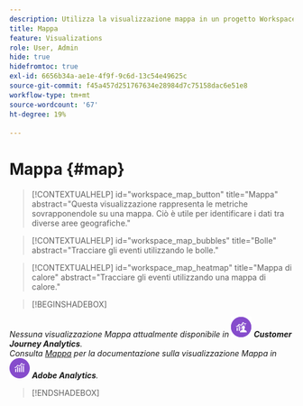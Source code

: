 ```yaml
---
description: Utilizza la visualizzazione mappa in un progetto Workspace.
title: Mappa
feature: Visualizations
role: User, Admin
hide: true
hidefromtoc: true
exl-id: 6656b34a-ae1e-4f9f-9c6d-13c54e49625c
source-git-commit: f45a457d251767634e28984d7c75158dac6e51e8
workflow-type: tm+mt
source-wordcount: '67'
ht-degree: 19%

---
```


# Mappa {#map}

<!-- markdownlint-disable MD034 -->

>[!CONTEXTUALHELP]
>id="workspace_map_button"
>title="Mappa"
>abstract="Questa visualizzazione rappresenta le metriche sovrapponendole su una mappa. Ciò è utile per identificare i dati tra diverse aree geografiche."

<!-- markdownlint-enable MD034 -->

<!-- markdownlint-disable MD034 -->

>[!CONTEXTUALHELP]
>id="workspace_map_bubbles"
>title="Bolle"
>abstract="Tracciare gli eventi utilizzando le bolle."

<!-- markdownlint-enable MD034 -->

<!-- markdownlint-disable MD034 -->

>[!CONTEXTUALHELP]
>id="workspace_map_heatmap"
>title="Mappa di calore"
>abstract="Tracciare gli eventi utilizzando una mappa di calore."

<!-- markdownlint-enable MD034 -->

>[!BEGINSHADEBOX]

_Nessuna visualizzazione Mappa attualmente disponibile in_ ![CustomerJourneyAnalytics](/help/assets/icons/CustomerJourneyAnalytics.svg) _**Customer Journey Analytics**._<br/>_Consulta [Mappa](https://experienceleague.adobe.com/en/docs/analytics/analyze/analysis-workspace/visualizations/map-visualization) per la documentazione sulla visualizzazione Mappa in_ ![AdobeAnalytics](/help/assets/icons/AdobeAnalytics.svg) _**Adobe Analytics**._

>[!ENDSHADEBOX]

